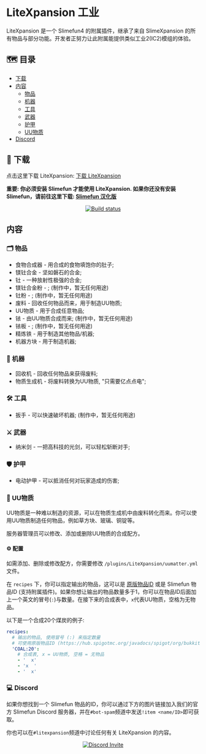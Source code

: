 # LiteXpansion 工业

LiteXpansion 是一个 Slimefun4 的附属插件，继承了来自 SlimeXpansion 的所有物品与部分功能。开发者正努力让此附属能提供类似工业2(IC2)模组的体验。

## :world_map: 目录

* [下载](#floppy_disk-下载)
* [内容](#内容)
  * [物品](#card_index_dividers-物品)
  * [机器](#electric_plug-机器)
  * [工具](#hammer_and_wrench-工具)
  * [武器](#crossed_swords-武器)
  * [护甲](#shield-护甲)
  * [UU物质](#brain-uu物质)
* [Discord](#computer-discord)

## :floppy_disk: 下载

点击这里下载 LiteXpansion: [下载 LiteXpansion](https://github.com/ybw0014/LiteXpansion-CN/actions/workflows/maven.yml)

**重要: 你必须安装 Slimefun 才能使用 LiteXpansion. 如果你还没有安装 Slimefun，请前往这里下载: [Slimefun 汉化版](https://github.com/StarWishsama/Slimefun4/releases)**

<p align="center">
  <a href="https://github.com/ybw0014/LiteXpansion-CN/actions/workflows/maven.yml">
    <img src="https://github.com/ybw0014/LiteXpansion-CN/actions/workflows/maven.yml/badge.svg" alt="Build status"/>
  </a>
</p>

## 内容

### :card_index_dividers: 物品

- 食物合成器 - 用合成的食物填饱你的肚子;
- 镁钍合金 - 坚如磐石的合金;
- 钍 - 一种放射性极强的合金;
- 镁钍合金粉 - ; (制作中，暂无任何用途)
- 钍粉 - ; (制作中，暂无任何用途)
- 废料 - 回收任何物品而来，用于制造UU物质;
- UU物质 - 用于合成任意物品;
- 铱 - 由UU物质合成而来; (制作中，暂无任何用途)
- 铱板 - ; (制作中，暂无任何用途)
- 精炼铁 - 用于制造其他物品/机器;
- 机器方块 - 用于制造机器;

### :electric_plug: 机器
- 回收机 - 回收任何物品来获得废料;
- 物质生成机 - 将废料转换为UU物质, "只需要亿点点电";

### :hammer_and_wrench: 工具
- 扳手 - 可以快速破坏机器; (制作中，暂无任何用途)

### :crossed_swords: 武器
- 纳米剑 - 一把高科技的光剑，可以轻松斩断对手;

### :shield: 护甲
- 电动护甲 - 可以抵消任何对玩家造成的伤害;

### :brain: UU物质

UU物质是一种难以制造的资源，可以在物质生成机中由废料转化而来。你可以使用UU物质制造任何物品，例如草方块、玻璃、铜锭等。

服务器管理员可以修改、添加或删除UU物质的合成配方。

#### :gear: 配置

如需添加、删除或修改配方，你需要修改 `/plugins/LiteXpansion/uumatter.yml` 文件。

在 `recipes` 下，你可以指定输出的物品，这可以是 [原版物品ID](https://hub.spigotmc.org/javadocs/spigot/org/bukkit/Material.html) 或是 Slimefun 物品ID (支持附属插件)。如果你想让输出的物品数量多于1，你可以在物品ID后面加上一个英文的冒号(`:`)与数量。在接下来的合成表中，`x`代表UU物质，空格为无物品。

以下是一个合成20个煤炭的例子:

```yaml
recipes:
  # 输出的物品, 使用冒号 (:) 来指定数量
  # 可使用原版物品ID (https://hub.spigotmc.org/javadocs/spigot/org/bukkit/Material.html) 或 Slimefun 物品ID
  'COAL:20':
    # 合成表, x = UU物质, 空格 = 无物品
    - '  x'
    - 'x  '
    - '  x'
```

### :computer: Discord

如果你想找到一个 Slimefun 物品的ID，你可以通过下方的图片链接加入我们的官方 Slimefun Discord 服务器，并在`#bot-spam`频道中发送`!item <name/ID>`即可获取。

你也可以在`#litexpansion`频道中讨论任何有关 LiteXpansion 的内容。

<p align="center">
  <a href="https://discord.gg/slimefun">
    <img src="https://discordapp.com/api/guilds/565557184348422174/widget.png?style=banner3" alt="Discord Invite"/>
  </a>
</p>
